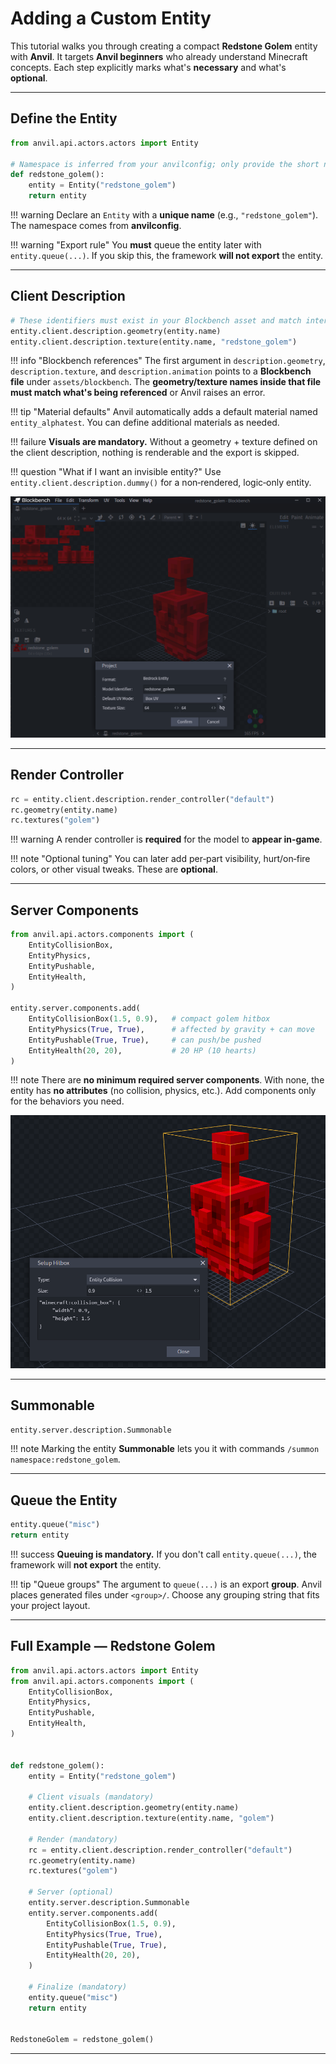 # Adding a Custom Entity

This tutorial walks you through creating a compact **Redstone Golem** entity with **Anvil**. It targets **Anvil beginners** who already understand Minecraft concepts. Each step explicitly marks what's **necessary** and what's **optional**.

---

## Define the Entity

```py title="entities/redstone_golem.py"
from anvil.api.actors.actors import Entity

# Namespace is inferred from your anvilconfig; only provide the short name here.
def redstone_golem():
    entity = Entity("redstone_golem")
    return entity
```

!!! warning
    Declare an `Entity` with a **unique name** (e.g., `"redstone_golem"`). The namespace comes from **anvilconfig**.

!!! warning "Export rule"
    You **must** queue the entity later with `entity.queue(...)`. If you skip this, the framework **will not export** the entity.

---

## Client Description

```py title="client visuals"
# These identifiers must exist in your Blockbench asset and match internal names.
entity.client.description.geometry(entity.name)
entity.client.description.texture(entity.name, "redstone_golem")
```

!!! info "Blockbench references"
    The first argument in `description.geometry`, `description.texture`, and `description.animation` points to a **Blockbench file** under `assets/blockbench`. The **geometry/texture names inside that file must match what's being referenced** or Anvil raises an error.

!!! tip "Material defaults"
    Anvil automatically adds a default material named `entity_alphatest`. You can define additional materials as needed.

!!! failure
    **Visuals are mandatory.** Without a geometry + texture defined on the client description, nothing is renderable and the export is skipped.

!!! question "What if I want an invisible entity?"
    Use `entity.client.description.dummy()` for a non‑rendered, logic‑only entity.

![Redstone Golem Blockbench preview](/assets/redstone_golem_blockbench.png)

---

## Render Controller

```py title="render controller"
rc = entity.client.description.render_controller("default")
rc.geometry(entity.name)
rc.textures("golem")
```

!!! warning
    A render controller is **required** for the model to **appear in‑game**.

!!! note "Optional tuning"
    You can later add per‑part visibility, hurt/on‑fire colors, or other visual tweaks. These are **optional**.

---

## Server Components

```py title="server components"
from anvil.api.actors.components import (
    EntityCollisionBox,
    EntityPhysics,
    EntityPushable,
    EntityHealth,
)

entity.server.components.add(
    EntityCollisionBox(1.5, 0.9),   # compact golem hitbox
    EntityPhysics(True, True),      # affected by gravity + can move
    EntityPushable(True, True),     # can push/be pushed
    EntityHealth(20, 20),           # 20 HP (10 hearts)
)
```

!!! note
    There are **no minimum required server components**. With none, the entity has **no attributes** (no collision, physics, etc.). Add components only for the behaviors you need.

![Hitbox diagram placeholder](/assets/redstone_golem_hitbox.png)

---

## Summonable

```py title="summoning"
entity.server.description.Summonable
```

!!! note
    Marking the entity **Summonable** lets you it with commands `/summon namespace:redstone_golem`.

---

## Queue the Entity

```py title="finalize"
entity.queue("misc")
return entity
```

!!! success
    **Queuing is mandatory.** If you don't call `entity.queue(...)`, the framework will **not export** the entity.

!!! tip "Queue groups"
    The argument to `queue(...)` is an export **group**. Anvil places generated files under `<group>/`. Choose any grouping string that fits your project layout.

---

## Full Example — Redstone Golem

```py title="entities/redstone_golem.py"
from anvil.api.actors.actors import Entity
from anvil.api.actors.components import (
    EntityCollisionBox,
    EntityPhysics,
    EntityPushable,
    EntityHealth,
)


def redstone_golem():
    entity = Entity("redstone_golem")

    # Client visuals (mandatory)
    entity.client.description.geometry(entity.name)
    entity.client.description.texture(entity.name, "golem")

    # Render (mandatory)
    rc = entity.client.description.render_controller("default")
    rc.geometry(entity.name)
    rc.textures("golem")

    # Server (optional)
    entity.server.description.Summonable
    entity.server.components.add(
        EntityCollisionBox(1.5, 0.9),
        EntityPhysics(True, True),
        EntityPushable(True, True),
        EntityHealth(20, 20),
    )

    # Finalize (mandatory)
    entity.queue("misc")
    return entity


RedstoneGolem = redstone_golem()
```

---
